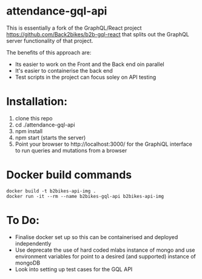 # attendance-gql-api
This is essentially a fork of the GraphQL/React project https://github.com/Back2bikes/b2b-gql-react that splits out the GraphQL server functionality of that project.

The benefits of this approach are:
- Its easier to work on the Front and the Back end oin parallel
- It's easier to containerise the back end
- Test scripts in the project can focus soley on API testing 

# Installation:
1) clone this repo
2) cd ./attendance-gql-api
3) npm install
4) npm start (starts the server)
5) Point your browser to http://localhost:3000/ for the GraphiQL interface to run queries and mutations from a browser

# Docker build commands
```
docker build -t b2bikes-api-img .
docker run -it --rm --name b2bikes-gql-api b2bikes-api-img
```

# To Do:
- Finalise docker set up so this can be containerised and deployed independently
- Use deprecate the use of hard coded mlabs instance of mongo and use environment variables for point to a desired (and supported) instance of mongoDB
- Look into setting up test cases for the GQL API
